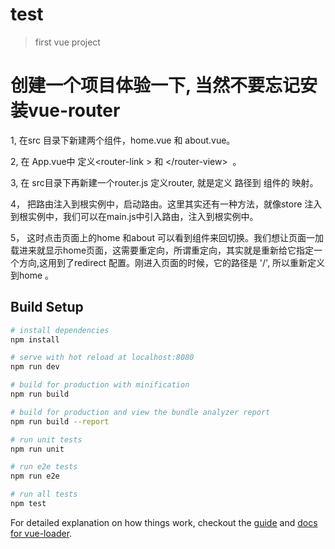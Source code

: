 # test

> first vue project
# 创建一个项目体验一下, 当然不要忘记安装vue-router
1, 在src 目录下新建两个组件，home.vue 和 about.vue。

2, 在 App.vue中 定义\<router-link > 和 \</router-view>  。

3,  在 src目录下再新建一个router.js 定义router, 就是定义 路径到 组件的 映射。

4， 把路由注入到根实例中，启动路由。这里其实还有一种方法，就像store 注入到根实例中，我们可以在main.js中引入路由，注入到根实例中。

5， 这时点击页面上的home 和about 可以看到组件来回切换。我们想让页面一加载进来就显示home页面，这需要重定向，所谓重定向，其实就是重新给它指定一个方向,这用到了redirect 配置。刚进入页面的时候，它的路径是 '/', 所以重新定义到home 。
## Build Setup

``` bash
# install dependencies
npm install

# serve with hot reload at localhost:8080
npm run dev

# build for production with minification
npm run build

# build for production and view the bundle analyzer report
npm run build --report

# run unit tests
npm run unit

# run e2e tests
npm run e2e

# run all tests
npm test
```

For detailed explanation on how things work, checkout the [guide](http://vuejs-templates.github.io/webpack/) and [docs for vue-loader](http://vuejs.github.io/vue-loader).
